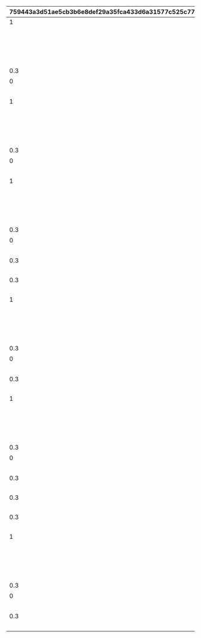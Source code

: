 |759443a3d51ae5cb3b6e8def29a35fca433d6a31577c525c7724c8225f23a42b|0d5be426d0efe59b51cf0866daeb9f73a21423278bd0859f45a5cd6a5b8dc481|4bb92bf92473b9f2bc5d35d06b3ae60810a08daaa6ce3a38d460cc6b23aa62e7|bc240504e90a47f22a32f7eb3222519cfe4fab1f9de44cc3638f78dd30dec845|1b26e3469c4013c652987da1d2de2cc54443004e619773061786321a8dd71006|3f8f5cb00085d0ce7fe01a482376898e464966cf4587085b67f3029cb7a56827|cec5c3e8284e8a3ceb2dfb4a292d863ca36750e6f2b7fb24c6f9bde89652bb01|40b84751341ae3a3f6259751bb59cd64cba9ca224349b10ef30fd4559f1728db|9f5b1ea4b47b57b35fbd8b23e57d31091eb3f619dd01f65fb1c5dab17a7c8057|90f303dfb768057c81402ec588271580926325d97c09c040f228cf5982a1756f|0b1d141d57a62206f462762762b2fcad0684927d69885bd5b42be8c0dec1284e|
| --- | --- | --- | --- | --- | --- | --- | --- | --- | --- | --- |
|1|850|100|1|1010001|102611|1|1|5|-120|ttk_idle_def|
||0|0|1|1010002|2|2|1|31|1||
||-80|-120|1|1010003|1|1|1|31|1||
||||1|1010004||1||93|||
||0|0|1|1010005|vo_minigame_1005_top_000|vo_minigame_1005||21|||
|0.3|0|ttk_idle_doya|1|1010006|ttk_doya|102611|0.3|3|1||
|0|8||1|1010007|任された仕事は\nきちんとやるよ|102611|0|11|||
||||1|1010008||0||91|||
|1|850|100|2|1020001|102611|1|1|5|-120|ttk_idle_def|
||0|0|2|1020002|2|2|1|31|1||
||-80|-120|2|1020003|1|1|1|31|1||
||||2|1020004||1||93|||
||0|0|2|1020005|vo_minigame_1005_top_001|vo_minigame_1005||21|||
|0.3|0|ttk_idle_def|2|1020006|ttk_idle_smile|102611|0.3|3|1||
|0|8||2|1020007|あたしの前に\n現れたこと\n後悔させてあげる|102611|0|11|||
||||2|1020008||0||91|||
|1|850|100|3|1030001|102611|1|1|5|-120|ttk_idle_def|
||0|0|3|1030002|2|2|1|31|1||
||-80|-120|3|1030003|1|1|1|31|1||
||||3|1030004||1||93|||
||0|0|3|1030005|vo_minigame_1005_top_002|vo_minigame_1005||21|||
|0.3|0|ttk_idle_joy|3|1030006|ttk_joy|102611|0.1|3|1||
|0|8||3|1030007|コツをつかめば\n結構楽しいかも\nいや、労働は労働か…|102611|0|11|||
||||3|1030008||2.2||93|||
|0.3|1||3|1030009|ttk_talk_sad|102611|0.3|3|||
||||3|1030010||3||93|||
|0.3|1||3|1030011|ttk_idle_def|102611|0.3|3|||
||||3|1030012||0||91|||
|1|850|100|4|1040001|102611|1|1|5|-120|ttk_idle_def|
||0|0|4|1040002|2|2|1|31|1||
||-80|-120|4|1040003|1|1|1|31|1||
||||4|1040004||1||93|||
||0|0|4|1040005|vo_minigame_1005_top_003|vo_minigame_1005||21|||
|0.3|0|ttk_idle_shock|4|1040006|ttk_shock|102611|0.3|3|1||
|0|8||4|1040007|ねずみのことなんか\n知りたくないよ\nはぁ…めんどくさい|102611|0|11|||
||||4|1040008||5||93|||
|0.3|1||4|1040009|ttk_idle_def|102611|0.3|3|||
||||4|1040010||0.7||93|||
|1|850|100|5|1050001|102611|1|1|5|-120|ttk_idle_def|
||0|0|5|1050002|2|2|1|31|1||
||-80|-120|5|1050003|1|1|1|31|1||
||||5|1050004||1||93|||
||0|0|5|1050005|vo_minigame_1005_top_004|vo_minigame_1005||21|||
|0.3|0||5|1050006|ttk_surprise|102611|0.3|3|||
|0|8||5|1050007|うわっ！？\nこっちこないでよ！\nはぁ…チマチマ\n追い払うのは大変だ…|102611|0|11|||
||||5|1050008||0.9||93|||
|0.3|1||5|1050009|ttk_talk_anger|102611|0.3|3|||
||||5|1050010||0.8||93|||
|0.3|0|ttk_talk_sad|5|1050011|ttk_sad|102611|0.3|3|1||
||||5|1050012||5||93|||
|0.3|1||5|1050013|ttk_idle_def|102611|0.3|3|||
||||5|1050014||0||91|||
|1|850|100|6|1060001|102611|1|1|5|-120|ttk_idle_def|
||0|0|6|1060002|2|2|1|31|1||
||-80|-120|6|1060003|1|1|1|31|1||
||||6|1060004||1||93|||
||0|0|6|1060005|vo_minigame_1005_top_005|vo_minigame_1005||21|||
|0.3|1||6|1060006|ttk_idle_worry|102611|0.3|3|||
|0|8||6|1060007|こんなことに\n慣れたくないよ…\nでも牧場のためには\nやるしかないか|102611|0|11|||
||||6|1060008||7||93|||
|0.3|0|ttk_idle_def|6|1060009|ttk_amz|102611|0.3|3|1||
||||6|1060010||0||91|||